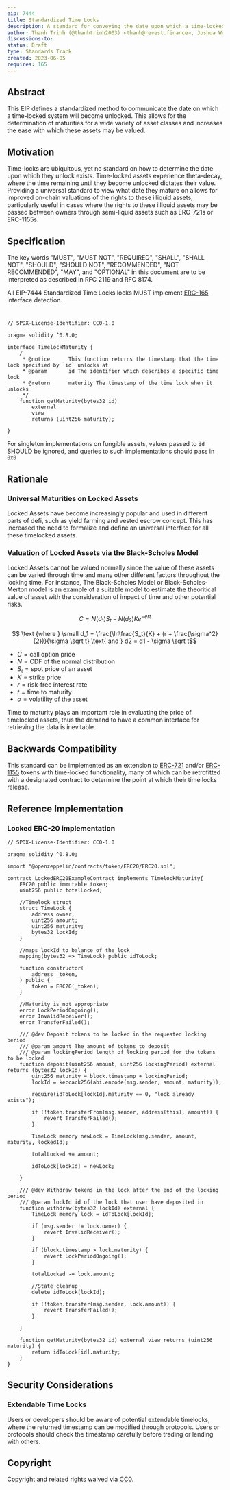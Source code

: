 ```yaml
---
eip: 7444
title: Standardized Time Locks
description: A standard for conveying the date upon which a time-locked system becomes unlocked
author: Thanh Trinh (@thanhtrinh2003) <thanh@revest.finance>, Joshua Weintraub (@jhweintraub) <josh@revest.finance>, Rob Montgomery (@RobAnon) <rob@revest.finance>
discussions-to: 
status: Draft
type: Standards Track
created: 2023-06-05
requires: 165
---
```


## Abstract

This EIP defines a standardized method to communicate the date on which a time-locked system will become unlocked. This allows for the determination of maturities for a wide variety of asset classes and increases the ease with which these assets may be valued.

## Motivation

Time-locks are ubiquitous, yet no standard on how to determine the date upon which they unlock exists. Time-locked assets experience theta-decay, where the time remaining until they become unlocked dictates their value. Providing a universal standard to view what date they mature on allows for improved on-chain valuations of the rights to these illiquid assets, particularly useful in cases where the rights to these illiquid assets may be passed between owners through semi-liquid assets such as ERC-721s or ERC-1155s.  

## Specification

The key words "MUST", "MUST NOT", "REQUIRED", "SHALL", "SHALL NOT", "SHOULD", "SHOULD NOT", "RECOMMENDED", "NOT RECOMMENDED", "MAY", and "OPTIONAL" in this document are to be interpreted as described in RFC 2119 and RFC 8174.

All EIP-7444 Standardized Time Locks locks MUST implement [ERC-165](./eip-165.md) interface detection.

#
```solidity
// SPDX-License-Identifier: CC0-1.0

pragma solidity ^0.8.0;

interface TimelockMaturity {
    /
     * @notice      This function returns the timestamp that the time lock specified by `id` unlocks at
     * @param       id The identifier which describes a specific time lock
     * @return      maturity The timestamp of the time lock when it unlocks
     */
    function getMaturity(bytes32 id)
        external
        view
        returns (uint256 maturity);

}
```

For singleton implementations on fungible assets, values passed to `id` SHOULD be ignored, and queries to such implementations should pass in `0x0` 

## Rationale

### Universal Maturities on Locked Assets

Locked Assets have become increasingly popular and used in different parts of defi, such as yield farming and vested escrow concept. This has increased the need to formalize and define an universal interface for all these timelocked assets.

### Valuation of Locked Assets via the Black-Scholes Model

 Locked Assets cannot be valued normally since the value of these assets can be varied through time and many other different factors throughout the locking time. For instance, The Black-Scholes Model or Black-Scholes-Merton model is an example of a suitable model to estimate the theoritical value of asset with the consideration of impact of time and other potential risks. 

$$ C = N(d_1)S_t - N(d_2)Ke^{-ert} $$

$$ \text {where } \small d_1 = \frac{\ln\frac{S_t}{K} + (r + \frac{\sigma^2}{2})}{\sigma \sqrt t} \text{ and } d2 = d1 - \sigma \sqrt t$$

-  $C=\text{call option price}$
-  $N=\text{CDF of the normal distribution}$
-  $S_t=\text{spot price of an asset}$
-  $K=\text{strike price}$
-  $r=\text{risk-free interest rate}$
-  $t=\text{time to maturity}$
-  $\sigma=\text{volatility of the asset}$

Time to maturity plays an important role in evaluating the price of timelocked assets, thus the demand to have a common interface for retrieving the data is inevitable. 

## Backwards Compatibility

This standard can be implemented as an extension to [ERC-721](./eip-721.md) and/or [ERC-1155](./eip-1155.md) tokens with time-locked functionality, many of which can be retrofitted with a designated contract to determine the point at which their time locks release. 

## Reference Implementation

### Locked ERC-20 implementation
```solidity
// SPDX-License-Identifier: CC0-1.0

pragma solidity ^0.8.0;

import "@openzeppelin/contracts/token/ERC20/ERC20.sol";

contract LockedERC20ExampleContract implements TimelockMaturity{
    ERC20 public immutable token;
    uint256 public totalLocked;

    //Timelock struct
    struct TimeLock {
        address owner;
        uint256 amount;
        uint256 maturity;
        bytes32 lockId;
    }

    //maps lockId to balance of the lock
    mapping(bytes32 => TimeLock) public idToLock;    

    function constructor(
        address _token,
    ) public {
        token = ERC20(_token);
    }

    //Maturity is not appropriate
    error LockPeriodOngoing();
    error InvalidReceiver();
    error TransferFailed();

    /// @dev Deposit tokens to be locked in the requested locking period
    /// @param amount The amount of tokens to deposit
    /// @param lockingPeriod length of locking period for the tokens to be locked
    function deposit(uint256 amount, uint256 lockingPeriod) external returns (bytes32 lockId) {
        uint256 maturity = block.timestamp + lockingPeriod;
        lockId = keccack256(abi.encode(msg.sender, amount, maturity));

        require(idToLock[lockId].maturity == 0, "lock already exists");

        if (!token.transferFrom(msg.sender, address(this), amount)) {
            revert TransferFailed();
        }

        TimeLock memory newLock = TimeLock(msg.sender, amount, maturity, lockedId);

        totalLocked += amount;

        idToLock[lockId] = newLock;
        
    }

    /// @dev Withdraw tokens in the lock after the end of the locking period
    /// @param lockId id of the lock that user have deposited in
    function withdraw(bytes32 lockId) external {
        TimeLock memory lock = idToLock[lockId];

        if (msg.sender != lock.owner) {
            revert InvalidReceiver();
        }

        if (block.timestamp > lock.maturity) {
            revert LockPeriodOngoing();
        }

        totalLocked -= lock.amount;

        //State cleanup
        delete idToLock[lockId];

        if (!token.transfer(msg.sender, lock.amount)) {
            revert TransferFailed();
        }

    }

    function getMaturity(bytes32 id) external view returns (uint256 maturity) {
        return idToLock[id].maturity;
    }
}

```

## Security Considerations

### Extendable Time Locks

Users or developers should be aware of potential extendable timelocks, where the returned timestamp can be modified through protocols. Users or protocols should check the timestamp carefully before trading or lending with others.


## Copyright

Copyright and related rights waived via [CC0](../LICENSE.md).
